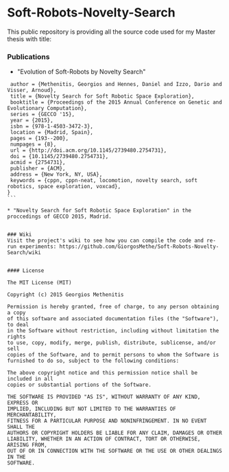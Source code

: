 # Soft-Robots-Novelty-Search

This public repository is providing all the source code used for my Master thesis with title: 

### Publications

* "Evolution of Soft-Robots by Novelty Search"


````@inproceedings{Methenitis:2015:NSS:2739480.2754731,
 author = {Methenitis, Georgios and Hennes, Daniel and Izzo, Dario and Visser, Arnoud},
 title = {Novelty Search for Soft Robotic Space Exploration},
 booktitle = {Proceedings of the 2015 Annual Conference on Genetic and Evolutionary Computation},
 series = {GECCO '15},
 year = {2015},
 isbn = {978-1-4503-3472-3},
 location = {Madrid, Spain},
 pages = {193--200},
 numpages = {8},
 url = {http://doi.acm.org/10.1145/2739480.2754731},
 doi = {10.1145/2739480.2754731},
 acmid = {2754731},
 publisher = {ACM},
 address = {New York, NY, USA},
 keywords = {cppn, cppn-neat, locomotion, novelty search, soft robotics, space exploration, voxcad},
}
```

* "Novelty Search for Soft Robotic Space Exploration" in the proccedings of GECCO 2015, Madrid.


### Wiki
Visit the project's wiki to see how you can compile the code and re-run experiments: https://github.com/GiorgosMethe/Soft-Robots-Novelty-Search/wiki


#### License

The MIT License (MIT)

Copyright (c) 2015 Georgios Methenitis 

Permission is hereby granted, free of charge, to any person obtaining a copy
of this software and associated documentation files (the "Software"), to deal
in the Software without restriction, including without limitation the rights
to use, copy, modify, merge, publish, distribute, sublicense, and/or sell
copies of the Software, and to permit persons to whom the Software is
furnished to do so, subject to the following conditions:

The above copyright notice and this permission notice shall be included in all
copies or substantial portions of the Software.

THE SOFTWARE IS PROVIDED "AS IS", WITHOUT WARRANTY OF ANY KIND, EXPRESS OR
IMPLIED, INCLUDING BUT NOT LIMITED TO THE WARRANTIES OF MERCHANTABILITY,
FITNESS FOR A PARTICULAR PURPOSE AND NONINFRINGEMENT. IN NO EVENT SHALL THE
AUTHORS OR COPYRIGHT HOLDERS BE LIABLE FOR ANY CLAIM, DAMAGES OR OTHER
LIABILITY, WHETHER IN AN ACTION OF CONTRACT, TORT OR OTHERWISE, ARISING FROM,
OUT OF OR IN CONNECTION WITH THE SOFTWARE OR THE USE OR OTHER DEALINGS IN THE
SOFTWARE.



